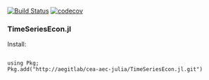 [![Build Status](https://travis-ci.com/bankofcanada/TimeSeriesEcon.jl.svg?token=YqWsQuowmx6VN8LWn3m7&branch=master)](https://travis-ci.com/bankofcanada/TimeSeriesEcon.jl)
[![codecov](https://codecov.io/gh/bankofcanada/TimeSeriesEcon.jl/branch/master/graph/badge.svg?token=2E0JD0FS4U)](https://codecov.io/gh/bankofcanada/TimeSeriesEcon.jl)

### TimeSeriesEcon.jl

Install:

```julia-repl

using Pkg; 
Pkg.add("http://aegitlab/cea-aec-julia/TimeSeriesEcon.jl.git")

```
